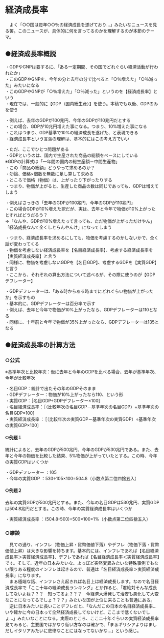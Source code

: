 # 経済成長率

　よく「○○国は毎年○○％の経済成長を遂げており…」みたいなニュースを見る筈。このニュースが、具体的に何を言ってるのかを理解するのが本節のテーマ。  
  
  
## ●経済成長率概説  
  
・GDPやGNPは要するに、「ある一定期間、その国でどれぐらい経済活動が行われたか」  
・このGDPやGNPを、今年の分と去年の分で比べると「○％増えた」「○％減った」みたいになる  
・このGDPやGNPが「○％増えた」「○％減った」というのを【経済成長率】という  
・現在では、一般的に【GDP（国内総生産）】を使う。本稿でも以後、GDPのみを使う  
  
・例えば、去年のGDPが100兆円、今年のGDPが110兆円だとする  
・この場合、GDPが10兆円増えた事になる。つまり、10%増えた事になる  
・これはつまり、GDP基準で10%の経済成長を遂げた、と表現できる  
・経済成長率という言葉の理解は、基本的にはこの考え方でいい  
  
・ただ、ここでひとつ問題がある  
・GDPというのは、国内で生産された商品の総額をベースにしている  
※GDPの計算式は「一年間の国内の総生産額－中間生産物」  
・この「商品の総額」どうやって求めるのか？  
・勿論、価格×個数を無数に足し算して求める  
・ところで価格（物価）は、上がったり下がったりする  
・つまり、物価が上がると、生産した商品の数は同じであっても、GDPは増えてしまう  
  
・例えばさっきの「去年のGDPが100兆円、今年のGDPが110兆円」  
・この場合GDPが10%増えた訳だが、実は、去年と今年で物価が10%上がったとすればどうだろう？  
⇒「なんや、GDPが10%増えたって言っても、ただ物価が上がっただけやん」「経済成長なんて全くしとらんやんけ」になってしまう  
  
・つまり、経済成長率を求めるにしても、物価を考慮するのかしないかで、全く話が変わってくる  
・物価を考慮しない経済成長率を【名目経済成長率】、考慮する経済成長率を【実質経済成長率】と言う  
・同様に、物価を考慮しないGDPを【名目GDP】、考慮するGDPを【実質GDP】と言う  
・ここから、それぞれの算出方法について述べるが、その際に使うのが【GDPデフレーター】  
  
・GDPデフレーターは、「ある時からある時までにどれぐらい物価が上がったか」を示すもの  
・基本的に、GDPデフレーターは百分率で示す  
・例えば、去年と今年で物価が10%上がったなら、GDPデフレーターは110となる  
・同様に、十年前と今年で物価が35%上がったなら、GDPデフレーターは135となる  
  
## ●経済成長率の計算方法  
  
### ○公式  
※基準年次と比較年次：仮に去年と今年のGDPを比べる場合、去年が基準年次、今年が比較年次  
  
・名目GDP：統計で出たその年のGDPそのまま  
・GDPデフレーター：物価が10%上がったなら110、という形  
・実質GDP：［名目GDP÷GDPデフレーター×100］  
・名目経済成長率：［（比較年次の名目GDP－基準年次の名目GDP）÷基準年次の名目GDP×100］  
・実質経済成長率	：［（比較年次の実質GDP－基準年次の実質GDP）÷基準年次の実質GDP×100］  
  
  
#### ○例題１  
統計によると、去年のGDPが500兆円、今年のGDPが530兆円である。また、去年と今年の物価を比較した結果、5%物価が上がっていたとする。この時、今年の実質GDPはいくつか
  
・GDPデフレーター	：105  
・今年の実質GDP	：530÷105×100=504.8（小数点第二位四捨五入）  
  
  
#### ○例題２  
去年の実質GDPが500兆円とする。また、今年の名目GDPは530兆円、実質GDPは504.8兆円だとする。この時、今年の実質経済成長率はいくつか  
  
・実質経済成長率	：(504.8-500)÷500×100=1%（小数点第二位四捨五入）  
  
  
### ○雑談  
　見ての通り、インフレ（物価上昇・貨幣価値下落）やデフレ（物価下落・貨幣価値上昇）は大きな影響を持ちます。基本的には、インフレであれば【名目経済成長率＞実質経済成長率】、デフレであれば【名目経済成長率＜実質経済成長率】です。そして、近年の日本みたいな、よっぽど突然変異みたいな特殊事例でもない限りある程度のインフレは起きるので、普通は「名目経済成長率＞実質経済成長率」になります。  
　まぁ極端な話、インフレさえ起きれば名目上は経済成長します。なので名目経済成長率で「ここ十年の経済成長ランキング」とか作ると、「君絶対そんな成長してないよね？？？　知ってるよ？？？　今経済大爆発して治安も悪化して大変なことになってるでしょ？？？」みたいな国が上位に来ることも普通にある。  
　逆に日本みたいに長いことデフレだと、「なんだこの日本の名目経済成長率…いや確かに今の日本って全然経済成長してないけど、ここまで低くないでしょ…」みたいなことになる。実際のところ、ここ二十年ぐらいの実質経済成長率見てみると、主要国ではかなり低い方なのは確かで、「まぁギリシアよりはましだしイタリアみたいに悲惨なことにはなってないかな…」という感じ。  
  